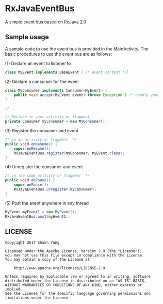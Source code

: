 # RxJavaEventBus
A simple event bus based on RxJava 2.0

## Sample usage

A sample code to use the event bus is provided in the MainActivity. The basic procedures to use the event bus are as follows:

(1) Declare an event to listener to
```java
class MyEvent implements BaseEvent { /* event content */}
```

(2) Declare a consumer for the event
```java
class MyConsumer implements Consumer<MyEvent> {
    public void accept(MyEvent event) throws Exception { /* handle your event here */}
}

// ....

// Declare in your activity or fragment
private Consumer myConsumer = new MyConsumer();
```

(3) Register the consumer and event
```java
/* in an activity or fragment  */
public void onResume() {
    super.onResume();
    RxJavaEventBus.register(myConsumer, MyEvent.class);
}
```

(4) Unregister the consumer and event
```java
/* in the same activity or fragment  */
public void onPause() {
    super.onPause();
    RxJavaEventBus.unregister(myConsumer);
}
```

(5) Post the event anywhere in any thread
```java
MyEvent myEvent1 = new MyEvent();
RxJavaEventBus.post(myEvent1);
```

## LICENSE

    Copyright 2017 Shawn Yang

    Licensed under the Apache License, Version 2.0 (the "License");
    you may not use this file except in compliance with the License.
    You may obtain a copy of the License at

        http://www.apache.org/licenses/LICENSE-2.0

    Unless required by applicable law or agreed to in writing, software
    distributed under the License is distributed on an "AS IS" BASIS,
    WITHOUT WARRANTIES OR CONDITIONS OF ANY KIND, either express or implied.
    See the License for the specific language governing permissions and
    limitations under the License.